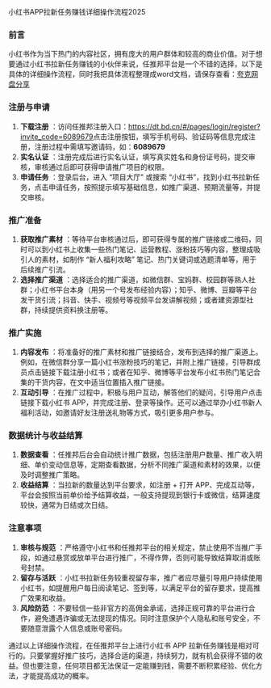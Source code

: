 小红书APP拉新任务赚钱详细操作流程2025

### 前言

小红书作为当下热门的内容社区，拥有庞大的用户群体和较高的商业价值。对于想要通过小红书拉新任务赚钱的小伙伴来说，任推邦平台是一个不错的选择，以下是具体的详细操作流程，同时我把具体流程整理成word文档，请保存查看：[夸克网盘分享](https://pan.quark.cn/s/d9e573b73a46)

### 注册与申请

1. **下载注册** ：访问任推邦注册入口：<https://dt.bd.cn/#/pages/login/register?invite_code=6089679>点击注册按钮，填写手机号码、验证码等信息完成注册，注册过程中需填写邀请码，如：**6089679**
2. **实名认证** ：注册完成后进行实名认证，填写真实姓名和身份证号码，提交审核，审核通过后即可获得申请推广项目的权限。
3. **申请任务** ：登录后台，进入 “项目大厅” 或搜索 “小红书”，找到小红书拉新任务，点击申请任务，按照提示填写基础信息，如推广渠道、预期流量等，并提交审核。

### 推广准备

1. **获取推广素材** ：等待平台审核通过后，即可获得专属的推广链接或二维码，同时可以到小红书上收集一些热门笔记、运营教程、涨粉技巧等内容，整理成吸引人的素材，如制作 “新人福利攻略” 笔记、热门关键词或选题清单等，用于后续推广引流。
2. **选择推广渠道** ：选择适合的推广渠道，如微信群、宝妈群、校园群等熟人社群；小红书平台本身（用另一个号发布经验内容）；知乎、微博、豆瓣等平台发干货引流；抖音、快手、视频号等视频平台发讲解视频；或者建资源型社群，持续提供资料换注册等。

### 推广实施

1. **内容发布** ：将准备好的推广素材和推广链接结合，发布到选择的推广渠道上。例如，在微信群分享一篇小红书涨粉技巧的笔记，并附上推广链接，引导群成员点击链接下载注册小红书；或者在知乎、微博等平台发布小红书热门笔记合集的干货内容，在文中适当位置插入推广链接。
2. **互动引导** ：在推广过程中，积极与用户互动，解答他们的疑问，引导用户点击链接下载小红书 APP，并完成注册、登录等操作。还可以通过举办小红书新人福利活动，如邀请好友注册送礼物等方式，吸引更多用户参与。

### 数据统计与收益结算

1. **数据查看** ：任推邦后台会自动统计推广数据，包括注册用户数量、推广收入明细、单价变动信息等，定期查看数据，分析不同推广渠道和素材的效果，以便及时调整推广策略。
2. **收益结算** ：当拉新的数量达到平台要求，如注册 + 打开 APP、完成互动等，平台会按照当前单价给予结算收益，一般支持提现到银行卡或微信，结算速度较快，通常为日结或次日结。

### 注意事项

1. **审核与规范** ：严格遵守小红书和任推邦平台的相关规定，禁止使用不当推广手段，如通过悬赏或放单平台进行推广，不得作弊，否则可能导致结算取消或账号封禁。
2. **留存与活跃** ：小红书拉新任务较重视留存率，推广者应尽量引导用户持续使用小红书，如提醒用户每日阅读笔记、签到等，以满足平台的留存要求，提高推广效果和收益。
3. **风险防范** ：不要轻信一些非官方的高佣金承诺，选择正规可靠的平台进行合作，避免遭遇诈骗或无法提现的情况。同时注意保护个人隐私和账号安全，不要随意泄露个人信息或账号密码。

通过以上详细操作流程，在任推邦平台上进行小红书 APP 拉新任务赚钱是相对可行的。只要掌握好推广技巧，选择合适的渠道，持续努力，就有机会获得不错的收益。但也要注意，任何项目都无法保证一定能赚到钱，需要不断积累经验、优化方法，才能提高成功的概率。
